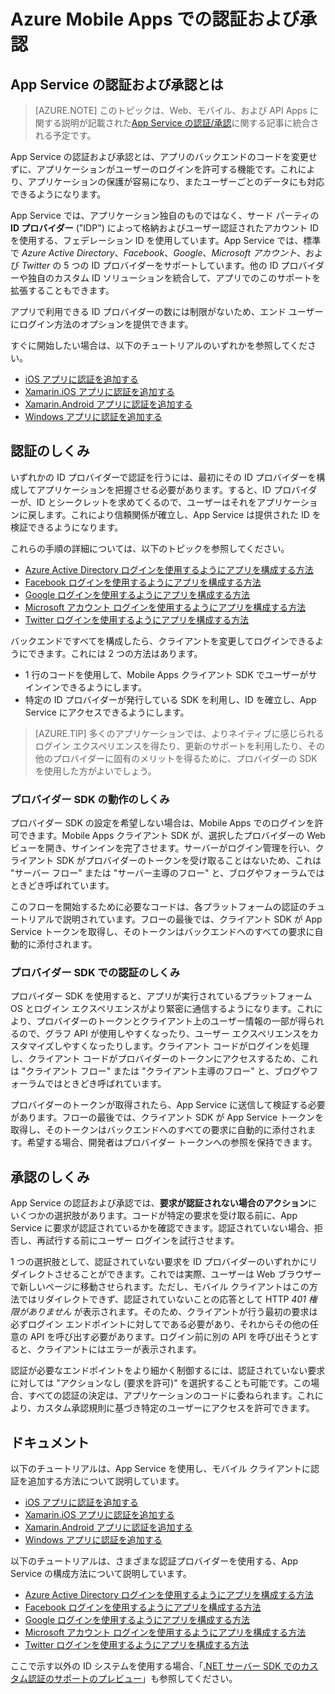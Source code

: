 <properties
	pageTitle="Azure Mobile Apps での認証および承認 | Microsoft Azure"
	description="Azure Mobile Apps の認証および承認機能の概念リファレンスと概要について説明します"
	services="app-service\mobile"
	documentationCenter=""
	authors="mattchenderson"
	manager="erikref"
	editor=""/>

<tags
	ms.service="app-service-mobile"
	ms.workload="mobile"
	ms.tgt_pltfrm="na"
	ms.devlang="multiple"
	ms.topic="article"
	ms.date="05/05/2016"
	ms.author="mahender"/>

# Azure Mobile Apps での認証および承認

## App Service の認証および承認とは

> [AZURE.NOTE] このトピックは、Web、モバイル、および API Apps に関する説明が記載された[App Service の認証/承認](../app-service/app-service-authentication-overview.md)に関する記事に統合される予定です。

App Service の認証および承認とは、アプリのバックエンドのコードを変更せずに、アプリケーションがユーザーのログインを許可する機能です。これにより、アプリケーションの保護が容易になり、またユーザーごとのデータにも対応できるようになります。

App Service では、アプリケーション独自のものではなく、サード パーティの **ID プロバイダー** ("IDP") によって格納およびユーザー認証されたアカウント ID を使用する、フェデレーション ID を使用しています。App Service では、標準で _Azure Active Directory_、_Facebook_、_Google_、_Microsoft アカウント_、および _Twitter_ の 5 つの ID プロバイダーをサポートしています。他の ID プロバイダーや独自のカスタム ID ソリューションを統合して、アプリでのこのサポートを拡張することもできます。

アプリで利用できる ID プロバイダーの数には制限がないため、エンド ユーザーにログイン方法のオプションを提供できます。

すぐに開始したい場合は、以下のチュートリアルのいずれかを参照してください。

- [iOS アプリに認証を追加する]
- [Xamarin.iOS アプリに認証を追加する]
- [Xamarin.Android アプリに認証を追加する]
- [Windows アプリに認証を追加する]

## 認証のしくみ

いずれかの ID プロバイダーで認証を行うには、最初にその ID プロバイダーを構成してアプリケーションを把握させる必要があります。すると、ID プロバイダーが、ID とシークレットを求めてくるので、ユーザーはそれをアプリケーションに戻します。これにより信頼関係が確立し、App Service は提供された ID を検証できるようになります。

これらの手順の詳細については、以下のトピックを参照してください。

- [Azure Active Directory ログインを使用するようにアプリを構成する方法]
- [Facebook ログインを使用するようにアプリを構成する方法]
- [Google ログインを使用するようにアプリを構成する方法]
- [Microsoft アカウント ログインを使用するようにアプリを構成する方法]
- [Twitter ログインを使用するようにアプリを構成する方法]

バックエンドですべてを構成したら、クライアントを変更してログインできるようにできます。これには 2 つの方法はあります。

- 1 行のコードを使用して、Mobile Apps クライアント SDK でユーザーがサインインできるようにします。
- 特定の ID プロバイダーが発行している SDK を利用し、ID を確立し、App Service にアクセスできるようにします。

>[AZURE.TIP] 多くのアプリケーションでは、よりネイティブに感じられるログイン エクスペリエンスを得たり、更新のサポートを利用したり、その他のプロバイダーに固有のメリットを得るために、プロバイダーの SDK を使用した方がよいでしょう。

### プロバイダー SDK の動作のしくみ

プロバイダー SDK の設定を希望しない場合は、Mobile Apps でのログインを許可できます。Mobile Apps クライアント SDK が、選択したプロバイダーの Web ビューを開き、サインインを完了させます。サーバーがログイン管理を行い、クライアント SDK がプロバイダーのトークンを受け取ることはないため、これは "サーバー フロー" または "サーバー主導のフロー" と、ブログやフォーラムではときどき呼ばれています。

このフローを開始するために必要なコードは、各プラットフォームの認証のチュートリアルで説明されています。フローの最後では、クライアント SDK が App Service トークンを取得し、そのトークンはバックエンドへのすべての要求に自動的に添付されます。

### プロバイダー SDK での認証のしくみ

プロバイダー SDK を使用すると、アプリが実行されているプラットフォーム OS とログイン エクスペリエンスがより緊密に通信するようになります。これにより、プロバイダーのトークンとクライアント上のユーザー情報の一部が得られるので、グラフ API が使用しやすくなったり、ユーザー エクスペリエンスをカスタマイズしやすくなったりします。クライアント コードがログインを処理し、クライアント コードがプロバイダーのトークンにアクセスするため、これは "クライアント フロー" または "クライアント主導のフロー" と、ブログやフォーラムではときどき呼ばれています。

プロバイダーのトークンが取得されたら、App Service に送信して検証する必要があります。フローの最後では、クライアント SDK が App Service トークンを取得し、そのトークンはバックエンドへのすべての要求に自動的に添付されます。希望する場合、開発者はプロバイダー トークンへの参照を保持できます。

## 承認のしくみ

App Service の認証および承認では、**要求が認証されない場合のアクション**にいくつかの選択肢があります。コードが特定の要求を受け取る前に、App Service に要求が認証されているかを確認できます。認証されていない場合、拒否し、再試行する前にユーザー ログインを試行させます。

1 つの選択肢として、認証されていない要求を ID プロバイダーのいずれかにリダイレクトさせることができます。これでは実際、ユーザーは Web ブラウザーで新しいページに移動させられます。ただし、モバイル クライアントはこの方法ではリダイレクトできず、認証されていないことの応答として HTTP _401 権限がありません_ が表示されます。そのため、クライアントが行う最初の要求は必ずログイン エンドポイントに対してである必要があり、それからその他の任意の API を呼び出す必要があります。ログイン前に別の API を呼び出そうとすると、クライアントにはエラーが表示されます。

認証が必要なエンドポイントをより細かく制御するには、認証されていない要求に対しては "アクションなし (要求を許可)" を選択することも可能です。この場合、すべての認証の決定は、アプリケーションのコードに委ねられます。これにより、カスタム承認規則に基づき特定のユーザーにアクセスを許可できます。

## ドキュメント

以下のチュートリアルは、App Service を使用し、モバイル クライアントに認証を追加する方法について説明しています。

- [iOS アプリに認証を追加する]
- [Xamarin.iOS アプリに認証を追加する]
- [Xamarin.Android アプリに認証を追加する]
- [Windows アプリに認証を追加する]

以下のチュートリアルは、さまざまな認証プロバイダーを使用する、App Service の構成方法について説明しています。

- [Azure Active Directory ログインを使用するようにアプリを構成する方法]
- [Facebook ログインを使用するようにアプリを構成する方法]
- [Google ログインを使用するようにアプリを構成する方法]
- [Microsoft アカウント ログインを使用するようにアプリを構成する方法]
- [Twitter ログインを使用するようにアプリを構成する方法]

ここで示す以外の ID システムを使用する場合、「[.NET サーバー SDK でのカスタム認証のサポートのプレビュー](app-service-mobile-dotnet-backend-how-to-use-server-sdk.md#custom-auth)」も参照してください。

[iOS アプリに認証を追加する]: app-service-mobile-ios-get-started-users.md
[Xamarin.iOS アプリに認証を追加する]: app-service-mobile-xamarin-ios-get-started-users.md
[Xamarin.Android アプリに認証を追加する]: app-service-mobile-xamarin-android-get-started-users.md
[Windows アプリに認証を追加する]: app-service-mobile-windows-store-dotnet-get-started-users.md

[Azure Active Directory ログインを使用するようにアプリを構成する方法]: app-service-mobile-how-to-configure-active-directory-authentication.md
[Facebook ログインを使用するようにアプリを構成する方法]: app-service-mobile-how-to-configure-facebook-authentication.md
[Google ログインを使用するようにアプリを構成する方法]: app-service-mobile-how-to-configure-google-authentication.md
[Microsoft アカウント ログインを使用するようにアプリを構成する方法]: app-service-mobile-how-to-configure-microsoft-authentication.md
[Twitter ログインを使用するようにアプリを構成する方法]: app-service-mobile-how-to-configure-twitter-authentication.md

<!---HONumber=AcomDC_0511_2016-->